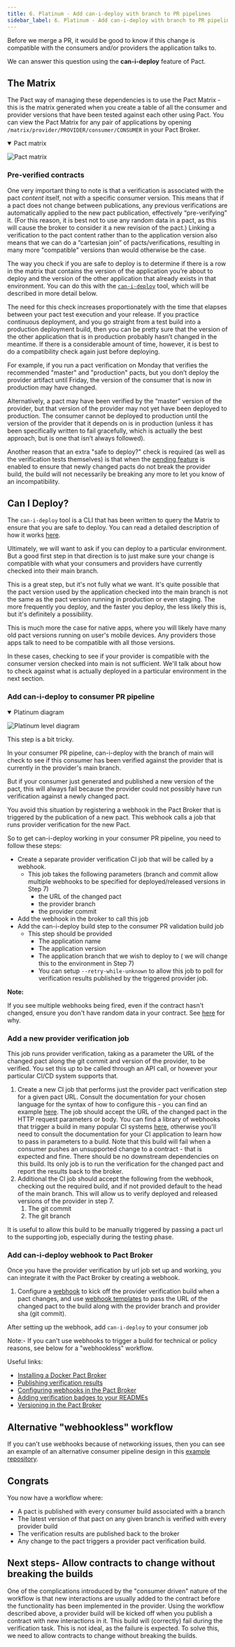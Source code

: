 ```yaml
---
title: 6. Platinum - Add can-i-deploy with branch to PR pipelines
sidebar_label: 6. Platinum - Add can-i-deploy with branch to PR pipelines
---
```


Before we merge a PR, it would be good to know if this change is compatible with the consumers and/or providers the application talks to.

We can answer this question using the **can-i-deploy** feature of Pact.

## The Matrix
The Pact way of managing these dependencies is to use the Pact Matrix - this is the matrix generated when you create a table of all the consumer and provider versions that have been tested against each other using Pact. You can view the Pact Matrix for any pair of applications by opening `/matrix/provider/PROVIDER/consumer/CONSUMER` in your Pact Broker.

<details open>
  <summary>Pact matrix</summary>

![Pact matrix](/img/pact-matrix.png)
</details>

### Pre-verified contracts
One very important thing to note is that a verification is associated with the pact _content_ itself, not with a specific consumer version. This means that if a pact does not change between publications, any previous verifications are automatically applied to the new pact publication, effectively “pre-verifying” it. \(For this reason, it is best not to use any random data in a pact, as this will cause the broker to consider it a new revision of the pact.\) Linking a verification to the pact content rather than to the application version also means that we can do a “cartesian join” of pacts/verifications, resulting in many more "compatible" versions than would otherwise be the case.

The way you check if you are safe to deploy is to determine if there is a row in the matrix that contains the version of the application you’re about to deploy and the version of the other application that already exists in that environment. You can do this with the [`can-i-deploy`](/pact_broker/can_i_deploy/) tool, which will be described in more detail below.

The need for this check increases proportionately with the time that elapses between your pact test execution and your release. If you practice continuous deployment, and you go straight from a test build into a production deployment build, then you can be pretty sure that the version of the other application that is in production probably hasn’t changed in the meantime. If there is a considerable amount of time, however, it is best to do a compatibility check again just before deploying.

For example, if you run a pact verification on Monday that verifies the recommended "master" and "production" pacts, but you don’t deploy the provider artifact until Friday, the version of the consumer that is now in production may have changed.

Alternatively, a pact may have been verified by the “master” version of the provider, but that version of the provider may not yet have been deployed to production. The consumer cannot be deployed to production until the version of the provider that it depends on is in production \(unless it has been specifically written to fail gracefully, which is actually the best approach, but is one that isn’t always followed\).

Another reason that an extra "safe to deploy?" check is required (as well as the verification tests themselves) is that when the [pending feature](/pact_broker/advanced_topics/pending_pacts/) is enabled to ensure that newly changed pacts do not break the provider build, the build will not necessarily be breaking any more to let you know of an incompatibility.

## Can I Deploy?
The `can-i-deploy` tool is a CLI that has been written to query the Matrix to ensure that you are safe to deploy. You can read a detailed description of how it works [here](/pact_broker/can_i_deploy/).

Ultimately, we will want to ask if you can deploy to a particular environment. But a good first step in that direction is to just make sure your change is compatible with what your consumers and providers have currently checked into their main branch.

This is a great step, but it's not fully what we want. It's quite possible that the pact version used by the application checked into the main branch is not the same as the pact version running in production or even staging.  The more frequently you deploy, and the faster you deploy, the less likely this is, but it's definitely a possibility.

This is much more the case for native apps, where you will likely have many old pact versions running on user's mobile devices. Any providers those apps talk to need to be compatible with all those versions.

In these cases, checking to see if your provider is compatible with the consumer version checked into main is not sufficient. We'll talk about how to check against what is actually deployed in a particular environment in the next section.

### Add can-i-deploy to consumer PR pipeline

<details open>
  <summary>Platinum diagram</summary>

![Platinum level diagram](images/platinum.png)
</details>

This step is a bit tricky.

In your consumer PR pipeline, can-i-deploy with the branch of main will check to see if this consumer has been 
verified against the provider that is currently in the provider's main branch.

But if your consumer just generated and published a new version of the pact, this will always fail because the 
provider could not possibly have run verification against a newly changed pact.

You avoid this situation by registering a webhook in the Pact Broker that is triggered by the publication of a 
new pact. This webhook calls a job that runs provider verification for the new Pact.

So to get can-i-deploy working in your consumer PR pipeline, you need to follow these steps:

- Create a separate provider verification CI job that will be called by a webhook.
  - This job takes the following parameters (branch and commit allow multiple webhooks to be specified for deployed/released versions in Step 7)
    - the URL of the changed pact
    - the provider branch
    - the provider commit
- Add the webhook in the broker to call this job
- Add the can-i-deploy build step to the consumer PR validation build job
  - This step should be provided
    - The application name
    - The application version
    - The application branch that we wish to deploy to ( we will change this to the environment in Step 7)
    - You can setup `--retry-while-unknown` to allow this job to poll for verification results published by the triggered provider job.

__Note:__

If you see multiple webhooks being fired, even if the contract hasn't changed, ensure you don't have random data in your contract. See [here](https://docs.pact.io/getting_started/matching#random-data---avoid-it) for why.

### Add a new provider verification job

This job runs provider verification, taking as a parameter the URL of the changed pact along the git commit and version of the provider, to be verified.  You set this up to be called through an API call, or however your particular CI/CD system supports that.

1. Create a new CI job that performs just the provider pact verification step for a given pact URL. Consult the documentation for your chosen language for the syntax of how to configure this - you can find an example [here](/provider/recommended_configuration#verification-triggered-by-a-contract-requiring-verification-published). The job should accept the URL of the changed pact in the HTTP request parameters or body. You can find a library of webhooks that trigger a build in many popular CI systems [here](https://docs.pact.io/pact_broker/webhooks/template_library#using-the-contract_requiring_verification_published-event-recommended), otherwise you'll need to consult the documentation for your CI application to learn how to pass in parameters to a build. Note that this build will fail when a consumer pushes an unsupported change to a contract - that is expected and fine. There should be no downstream dependencies on this build. Its only job is to run the verification for the changed pact and report the results back to the broker.
2. Additional the CI job should accept the following from the webhook, checking out the required build, and if not provided default to the head of the main branch. This will allow us to verify deployed and released versions of the provider in step 7.
   1. The git commit
   2. The git branch

It is useful to allow this build to be manually triggered by passing a pact url to the supporting job, especially during the testing phase.

### Add can-i-deploy webhook to Pact Broker

Once you have the provider verification by url job set up and working, you can integrate it with the Pact Broker by creating a webhook.

1. Configure a [webhook](/pact_broker/webhooks) to kick off the provider verification build when a pact changes, and use [webhook templates](/pact_broker/webhooks/dynamic_variable_sub) to pass the URL of the changed pact to the build along with the provider branch and provider sha (git commit).

After setting up the webhook, add `can-i-deploy` to your consumer job

Note:- If you can't use webhooks to trigger a build for technical or policy reasons, see below for a "webhookless" workflow.

Useful links:

* [Installing a Docker Pact Broker](https://hub.docker.com/r/pactfoundation/pact-broker)
* [Publishing verification results](/pact_broker/advanced_topics/provider_verification_results)
* [Configuring webhooks in the Pact Broker](/pact_broker/webhooks)
* [Adding verification badges to your READMEs](/pact_broker/advanced_topics/provider_verification_badges)
* [Versioning in the Pact Broker](/getting_started/versioning_in_the_pact_broker)

## Alternative "webhookless" workflow

If you can't use webhooks because of networking issues, then you can see an example of an alternative consumer pipeline design in this [example repository](https://github.com/pactflow/example-consumer-webhookless).

## Congrats

You now have a workflow where:

* A pact is published with every consumer build associated with a branch
* The latest version of that pact on any given branch is verified with every provider build
* The verification results are published back to the broker
* Any change to the pact triggers a provider pact verification build.

## Next steps- Allow contracts to change without breaking the builds

One of the complications introduced by the "consumer driven" nature of the workflow is that new interactions are usually added to the contract before the functionality has been implemented in the provider. Using the workflow described above, a provider build will be kicked off when you publish a contract with new interactions in it. This build will \(correctly\) fail during the verification task. This is not ideal, as the failure is expected. To solve this, we need to allow contracts to change without breaking the builds.

